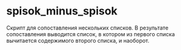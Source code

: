 # spisok_minus_spisok
Скрипт для сопоставления нескольких списков. 
В результате сопоставления выводится список, в котором из первого списка вычитается содержимого второго списка, и наоборот.

